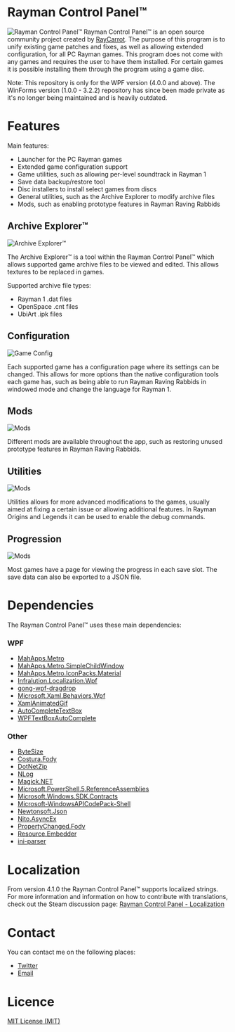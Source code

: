 # Rayman Control Panel™
![Rayman Control Panel™](img/example_games.png)
Rayman Control Panel™ is an open source community project created by [RayCarrot](https://github.com/RayCarrot). The purpose of this program is to unify existing game patches and fixes, as well as allowing extended configuration, for all PC Rayman games. This program does not come with any games and requires the user to have them installed. For certain games it is possible installing them through the program using a game disc.

Note: This repository is only for the WPF version (4.0.0 and above). The WinForms version (1.0.0 - 3.2.2) repository has since been made private as it's no longer being maintained and is heavily outdated.

# Features
Main features:
- Launcher for the PC Rayman games
- Extended game configuration support
- Game utilities, such as allowing per-level soundtrack in Rayman 1
- Save data backup/restore tool
- Disc installers to install select games from discs
- General utilities, such as the Archive Explorer to modify archive files
- Mods, such as enabling prototype features in Rayman Raving Rabbids

## Archive Explorer™
![Archive Explorer™](img/example_archive_explorer.png)

The Archive Explorer™ is a tool within the Rayman Control Panel™ which allows supported game archive files to be viewed and edited. This allows textures to be replaced in games. 

Supported archive file types:
- Rayman 1 .dat files
- OpenSpace .cnt files
- UbiArt .ipk files

## Configuration
![Game Config](img/example_config_r2.png)

Each supported game has a configuration page where its settings can be changed. This allows for more options than the native configuration tools each game has, such as being able to run Rayman Raving Rabbids in windowed mode and change the language for Rayman 1.

## Mods
![Mods](img/example_mods_rrr.png)

Different mods are available throughout the app, such as restoring unused prototype features in Rayman Raving Rabbids.

## Utilities
![Mods](img/example_utilities_origins.png)

Utilities allows for more advanced modifications to the games, usually aimed at fixing a certain issue or allowing additional features. In Rayman Origins and Legends it can be used to enable the debug commands.

## Progression
![Mods](img/example_progression_origins.png)

Most games have a page for viewing the progress in each save slot. The save data can also be exported to a JSON file.

# Dependencies
The Rayman Control Panel™ uses these main dependencies:

### WPF
- [MahApps.Metro](https://github.com/MahApps/MahApps.Metro)
- [MahApps.Metro.SimpleChildWindow](https://github.com/punker76/MahApps.Metro.SimpleChildWindow)
- [MahApps.Metro.IconPacks.Material](https://github.com/MahApps/MahApps.Metro.IconPacks)
- [Infralution.Localization.Wpf](https://www.codeproject.com/Articles/35159/WPF-Localization-Using-RESX-Files)
- [gong-wpf-dragdrop](https://github.com/punker76/gong-wpf-dragdrop)
- [Microsoft.Xaml.Behaviors.Wpf](https://github.com/Microsoft/XamlBehaviorsWpf)
- [XamlAnimatedGif](https://github.com/XamlAnimatedGif/XamlAnimatedGif)
- [AutoCompleteTextBox](https://github.com/quicoli/WPF-AutoComplete-TextBox)
- [WPFTextBoxAutoComplete](https://github.com/Nimgoble/WPFTextBoxAutoComplete)

### Other
- [ByteSize](https://github.com/omar/ByteSize)
- [Costura.Fody](https://github.com/Fody/Costura)
- [DotNetZip](https://github.com/haf/DotNetZip.Semverd)
- [NLog](https://github.com/NLog/NLog)
- [Magick.NET](https://github.com/dlemstra/Magick.NET)
- [Microsoft.PowerShell.5.ReferenceAssemblies](https://www.nuget.org/packages/Microsoft.PowerShell.5.ReferenceAssemblies)
- [Microsoft.Windows.SDK.Contracts](https://www.nuget.org/packages/Microsoft.Windows.SDK.Contracts)
- [Microsoft-WindowsAPICodePack-Shell](https://github.com/contre/Windows-API-Code-Pack-1.1)
- [Newtonsoft.Json](https://github.com/JamesNK/Newtonsoft.Json)
- [Nito.AsyncEx](https://github.com/StephenCleary/AsyncEx)
- [PropertyChanged.Fody](https://github.com/Fody/PropertyChanged)
- [Resource.Embedder](https://github.com/MarcStan/Resource.Embedder)
- [ini-parser](https://github.com/rickyah/ini-parser)

# Localization
From version 4.1.0 the Rayman Control Panel™ supports localized strings. For more information and information on how to contribute with translations, check out the Steam discussion page:
[Rayman Control Panel - Localization](https://steamcommunity.com/groups/RaymanControlPanel/discussions/0/1812044473314212117/)

# Contact
You can contact me on the following places:

- [Twitter](https://twitter.com/RayCarrot)
- [Email](mailto:RayCarrotMaster@gmail.com)

# Licence

[MIT License (MIT)](./LICENSE)